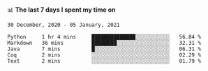 <!--
### Hi there 👋

- 🤔 I was learning formal verification with Coq formally, but want to **build things** now.
- 😬 I am broadly interested in **computer systems** and **programming languages** (just a beginner 🥺).
- 🤩 (I hope I can) code for fun!

<img src="https://github-readme-stats.vercel.app/api?username=xxchan&show_icons=true&icon_color=0366d6&text_color=24292e&bg_color=ffffff&hide_title=true" />

---
-->


📊 **The last 7 days I spent my time on** 

<!--START_SECTION:waka-->
```text
30 December, 2020 - 05 January, 2021

Python     1 hr 4 mins     ██████████████░░░░░░░░░░░   56.84 % 
Markdown   36 mins         ████████░░░░░░░░░░░░░░░░░   32.31 % 
Java       7 mins          █░░░░░░░░░░░░░░░░░░░░░░░░   06.31 % 
Coq        2 mins          ░░░░░░░░░░░░░░░░░░░░░░░░░   02.29 % 
Text       2 mins          ░░░░░░░░░░░░░░░░░░░░░░░░░   01.79 %
```
<!--END_SECTION:waka-->

<!--
**xxchan/xxchan** is a ✨ _special_ ✨ repository because its `README.md` (this file) appears on your GitHub profile.

Here are some ideas to get you started:

- 🔭 I’m currently working on ...
- 🌱 I’m currently learning ...
- 👯 I’m looking to collaborate on ...
- 🤔 I’m looking for help with ...
- 💬 Ask me about ...
- 📫 How to reach me: ...
- 😄 Pronouns: ...
- ⚡ Fun fact: ...
-->
